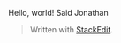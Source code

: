 Hello, world!
Said Jonathan


> Written with [StackEdit](https://stackedit.io/).
<!--stackedit_data:
eyJoaXN0b3J5IjpbLTEyMzkxMTgyNzddfQ==
-->